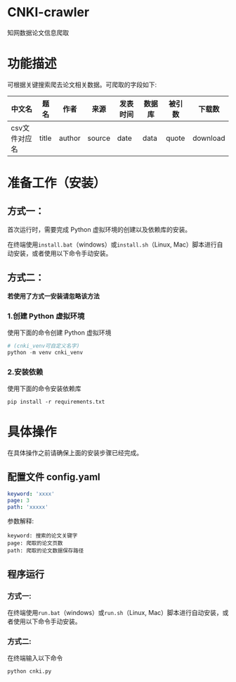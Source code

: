 # CNKI-crawler

知网数据论文信息爬取

# 功能描述

可根据关键搜索爬去论文相关数据。可爬取的字段如下:

|中文名|题名|作者|来源|发表时间|数据库|被引数|下载数|
|-|-|-|-|-|-|-|-|
|csv文件对应名|title|author|source|date|data|quote|download|

# 准备工作（安装）

## 方式一：

首次运行时，需要完成 Python 虚拟环境的创建以及依赖库的安装。

在终端使用`install.bat`（windows）或`install.sh`（Linux, Mac）脚本进行自动安装，或者使用以下命令手动安装。

## 方式二：

**若使用了方式一安装请忽略该方法**

### 1.创建 Python 虚拟环境

使用下面的命令创建 Python 虚拟环境

```python
# (cnki_venv可自定义名字)
python -m venv cnki_venv
```

### 2.安装依赖

使用下面的命令安装依赖库

```
pip install -r requirements.txt
```

# 具体操作

在具体操作之前请确保上面的安装步骤已经完成。

## 配置文件 config.yaml

```yaml
keyword: 'xxxx'
page: 3
path: 'xxxxx'
```

参数解释:

    keyword: 搜索的论文关键字
    page: 爬取的论文页数
    path: 爬取的论文数据保存路径

## 程序运行

### 方式一:
在终端使用`run.bat`（windows）或`run.sh`（Linux, Mac）脚本进行自动安装，或者使用以下命令手动安装。

### 方式二:

在终端输入以下命令
```python
python cnki.py
```
